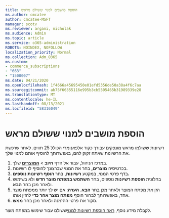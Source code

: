 ```yaml
---
title: הוספת מושבים למנוי ששולם מראש
ms.author: cmcatee
author: cmcatee-MSFT
manager: scotv
ms.reviewer: argani, nicholak
ms.audience: Admin
ms.topic: article
ms.service: o365-administration
ROBOTS: NOINDEX, NOFOLLOW
localization_priority: Normal
ms.collection: Adm_O365
ms.custom:
- commerce_subscriptions
- "663"
- "1500007"
ms.date: 04/21/2020
ms.openlocfilehash: 1f4666a45695450e01efd5356de50a38a4f6c7aa
ms.sourcegitcommit: ab75f66355116e995b3cb5505465b31989339e28
ms.translationtype: MT
ms.contentlocale: he-IL
ms.lasthandoff: 08/13/2021
ms.locfileid: "58316049"
---
```

# <a name="add-seats-to-a-prepaid-subscription"></a>הוספת מושבים למנוי ששולם מראש

רשיונות ששולמו מראש מונפקים עבורך כקוד אלפאנומרי הכולל 25 תווים. לאחר שרכשת את הרשיונות שאתה זקוק להם, באפשרותך להוסיף אותם למנוי שלך.

1. במרכז הניהול, עבור אל הדף **חיוב**  >  **[המוצרים](https://go.microsoft.com/fwlink/p/?linkid=842054)** שלך.
2. בכרטיסיה **מוצרים,** בחר את המנוי שברצונך להוסיף לו רשיונות.
3. בדף פרטי המנוי, במקטע **רשיונות,** בחר **הוסף רשיונות נוספים.**
4. בחלונית **הוספת רשיונות** נוספים, בחר **השתמש במפתח מוצר חדש** ולא בשימוש ולאחר מכן בחר **הבא**.
5. הזן את מפתח המוצר ולאחר מכן בחר **הבא**.
    **הערה**: אם יש לך יותר ממפתח מוצר אחד, באפשרותך לבחור הוסף **מפתח מוצר אחר כדי** להזין אותו.
6. סקור את פרטי ההזמנה ולאחר מכן בחר **ממש**.

לקבלת מידע נוסף, [ראה הוספת רשיונות למנוי](https://docs.microsoft.com/microsoft-365/commerce/licenses/add-licenses-using-product-key)ששולם עבור שימוש במפתח מוצר.